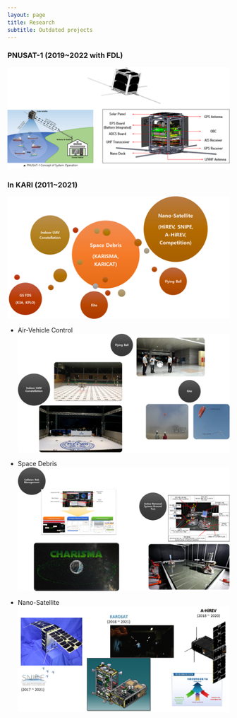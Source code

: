 ```yaml
---
layout: page
title: Research
subtitle: Outdated projects
---
```


### PNUSAT-1 (2019~2022 with FDL)  
![Ongoing1](/assets/img/Ongoing1.jpg)  

  

### In KARI (2011~2021)  
![Outdated1](/assets/img/Outdated1.jpg)  

- Air-Vehicle Control  
![Outdated2](/assets/img/Outdated2.jpg)  

- Space Debris  
![Outdated3](/assets/img/Outdated3.jpg)  

- Nano-Satellite  
![Outdated4](/assets/img/Outdated4.jpg)  
